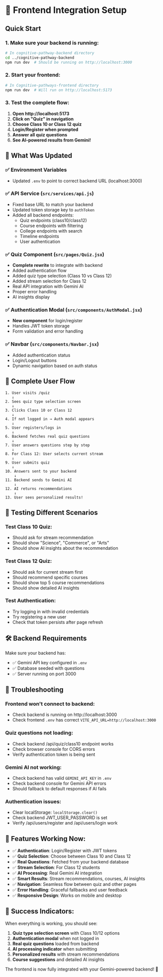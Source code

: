 # 🚀 Frontend Integration Setup

## Quick Start

### 1. Make sure your backend is running:
```bash
# In cognitive-pathway-backend directory
cd ../cognitive-pathway-backend
npm run dev  # Should be running on http://localhost:3000
```

### 2. Start your frontend:
```bash
# In Cognitive-pathways-frontend directory
npm run dev  # Will run on http://localhost:5173
```

### 3. Test the complete flow:
1. **Open http://localhost:5173**
2. **Click on "Quiz" in navigation**
3. **Choose Class 10 or Class 12 quiz**
4. **Login/Register when prompted**
5. **Answer all quiz questions**
6. **See AI-powered results from Gemini!**

## 🔧 What Was Updated

### ✅ Environment Variables
- Updated `.env` to point to correct backend URL (localhost:3000)

### ✅ API Service (`src/services/api.js`)
- Fixed base URL to match your backend
- Updated token storage key to `authToken`
- Added all backend endpoints:
  - Quiz endpoints (class10/class12)
  - Course endpoints with filtering
  - College endpoints with search
  - Timeline endpoints
  - User authentication

### ✅ Quiz Component (`src/pages/Quiz.jsx`)
- **Complete rewrite** to integrate with backend
- Added authentication flow
- Added quiz type selection (Class 10 vs Class 12)
- Added stream selection for Class 12
- Real API integration with Gemini AI
- Proper error handling
- AI insights display

### ✅ Authentication Modal (`src/components/AuthModal.jsx`)
- **New component** for login/register
- Handles JWT token storage
- Form validation and error handling

### ✅ Navbar (`src/components/Navbar.jsx`)
- Added authentication status
- Login/Logout buttons
- Dynamic navigation based on auth status

## 🔄 Complete User Flow

```
1. User visits /quiz
   ↓
2. Sees quiz type selection screen
   ↓
3. Clicks Class 10 or Class 12
   ↓
4. If not logged in → Auth modal appears
   ↓
5. User registers/logs in
   ↓
6. Backend fetches real quiz questions
   ↓
7. User answers questions step by step
   ↓
8. For Class 12: User selects current stream
   ↓
9. User submits quiz
   ↓
10. Answers sent to your backend
    ↓
11. Backend sends to Gemini AI
    ↓
12. AI returns recommendations
    ↓
13. User sees personalized results!
```

## 🧪 Testing Different Scenarios

### Test Class 10 Quiz:
- Should ask for stream recommendation
- Should show "Science", "Commerce", or "Arts"
- Should show AI insights about the recommendation

### Test Class 12 Quiz:
- Should ask for current stream first
- Should recommend specific courses
- Should show top 5 course recommendations
- Should show detailed AI insights

### Test Authentication:
- Try logging in with invalid credentials
- Try registering a new user
- Check that token persists after page refresh

## 🛠️ Backend Requirements

Make sure your backend has:
- ✅ Gemini API key configured in `.env`
- ✅ Database seeded with questions
- ✅ Server running on port 3000

## 🐛 Troubleshooting

### Frontend won't connect to backend:
- Check backend is running on http://localhost:3000
- Check frontend `.env` has correct `VITE_API_URL=http://localhost:3000`

### Quiz questions not loading:
- Check backend /api/quiz/class10 endpoint works
- Check browser console for CORS errors
- Verify authentication token is being sent

### Gemini AI not working:
- Check backend has valid `GEMINI_API_KEY` in `.env`
- Check backend console for Gemini API errors
- Should fallback to default responses if AI fails

### Authentication issues:
- Clear localStorage: `localStorage.clear()`
- Check backend JWT_USER_PASSWORD is set
- Verify /api/users/register and /api/users/login work

## 📱 Features Working Now:

- ✅ **Authentication**: Login/Register with JWT tokens
- ✅ **Quiz Selection**: Choose between Class 10 and Class 12
- ✅ **Real Questions**: Fetched from your backend database
- ✅ **Stream Selection**: For Class 12 students
- ✅ **AI Processing**: Real Gemini AI integration
- ✅ **Smart Results**: Stream recommendations, courses, AI insights
- ✅ **Navigation**: Seamless flow between quiz and other pages
- ✅ **Error Handling**: Graceful fallbacks and user feedback
- ✅ **Responsive Design**: Works on mobile and desktop

## 🎉 Success Indicators:

When everything is working, you should see:
1. **Quiz type selection screen** with Class 10/12 options
2. **Authentication modal** when not logged in
3. **Real quiz questions** loaded from backend
4. **AI processing indicator** when submitting
5. **Personalized results** with stream recommendations
6. **Course suggestions** and detailed AI insights

The frontend is now fully integrated with your Gemini-powered backend! 🚀
